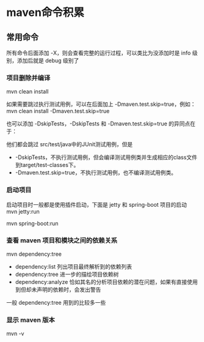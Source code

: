 # maven命令积累

## 常用命令
所有命令后面添加 -X，则会查看完整的运行过程，可以类比为没添加时是 info 级别，添加后就是 debug 级别了

### 项目删除并编译
mvn clean install

如果需要跳过执行测试用例，可以在后面加上 -Dmaven.test.skip=true，例如：
mvn clean install -Dmaven.test.skip=true

也可以添加 -DskipTests，-DskipTests 和 -Dmaven.test.skip=true 的异同点在于：<br/>

他们都会跳过 src/test/java中的JUnit测试用例，但是

- -DskipTests，不执行测试用例，但会编译测试用例类并生成相应的class文件到target/test-classes下。
- -Dmaven.test.skip=true，不执行测试用例，也不编译测试用例类。

### 启动项目
启动项目时一般都是使用插件启动，下面是 jetty 和 spring-boot 项目的启动
mvn jetty:run

mvn spring-boot:run

### 查看 maven 项目和模块之间的依赖关系
mvn dependency:tree

- dependency:list 列出项目最终解析到的依赖列表
- dependency:tree 进一步的描绘项目依赖树
- dependency:analyze 恰如其名的分析项目依赖的潜在问题，如果有直接使用到但却未声明的依赖时，会发出警告

一般 dependency:tree 用到的比较多一些

### 显示 maven 版本
mvn -v
